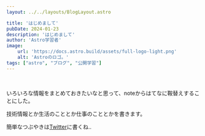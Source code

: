 ```yaml
---
layout: ../../layouts/BlogLayout.astro

title: 'はじめまして'
pubDate: 2024-01-23
description: 'はじめまして'
author: 'Astro学習者'
image:
    url: 'https://docs.astro.build/assets/full-logo-light.png'
    alt: 'Astroのロゴ。'
tags: ["astro", "ブログ", "公開学習"]
---
```

<p><br data-mce-bogus="1"></p>
いろいろな情報をまとめておきたいなと思って、noteからはてなに鞍替えすることにした。

技術情報とか生活のこととか仕事のこととかを書きます。

簡単なつぶやきは[Twitter](https://twitter.com/yukkevv)に書くね..

